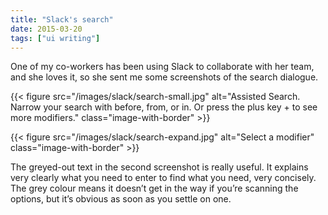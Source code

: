```yaml
---
title: "Slack's search"
date: 2015-03-20
tags: ["ui writing"]
---
```


One of my co-workers has been using Slack to collaborate with her team, and she loves it, so she sent me some screenshots of the search dialogue.

{{< figure src="/images/slack/search-small.jpg" alt="Assisted Search. Narrow your search with before, from, or in. Or press the plus key + to see more modifiers." class="image-with-border" >}}

{{< figure src="/images/slack/search-expand.jpg" alt="Select a modifier" class="image-with-border" >}}

The greyed-out text in the second screenshot is really useful. It explains very clearly what you need to enter to find what you need, very concisely. The grey colour means it doesn’t get in the way if you’re scanning the options, but it’s obvious as soon as you settle on one. 

<!-- https://uiwriting.tumblr.com/post/114129530249/one-of-my-co-workers-has-been-using-slack-to -->

